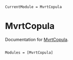 ```@meta
CurrentModule = MvrtCopula
```

# MvrtCopula

Documentation for [MvrtCopula](https://github.com/Xiar-fatah/MvrtCopula.jl).

```@index
```

```@autodocs
Modules = [MvrtCopula]
```
